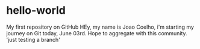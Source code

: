# hello-world
My first repository on GitHub
HEy, my name is Joao Coelho, i'm starting my journey on Git today, June 03rd. Hope to aggregate with this community.
'just testing a branch'
